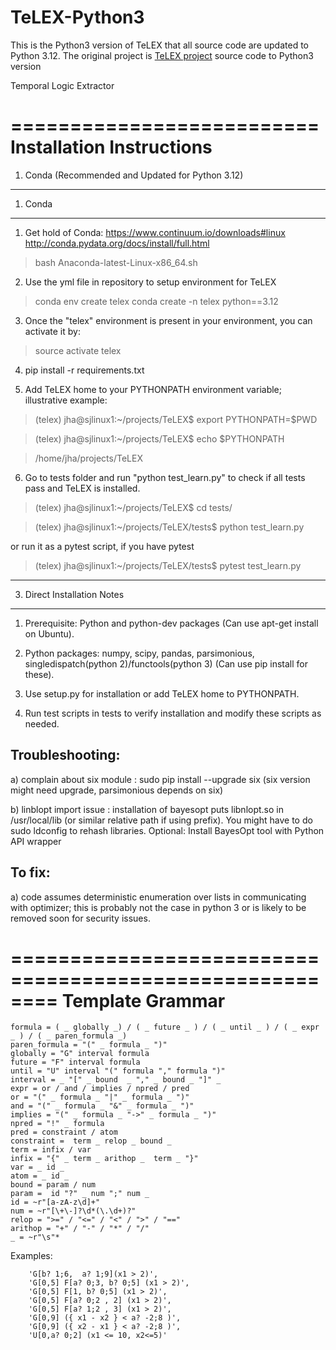 
# TeLEX-Python3 

This is the Python3 version of TeLEX that all source code are updated to Python 3.12.
The original project is [TeLEX project](https://github.com/susmitjha/TeLEX.git) source code to Python3 version



Temporal Logic Extractor

==========================
Installation Instructions 
==========================

1. Conda (Recommended and Updated for Python 3.12)


-----------------------------------------
1. Conda
-----------------------------------------

1) Get hold of Conda: 
https://www.continuum.io/downloads#linux
http://conda.pydata.org/docs/install/full.html
> bash Anaconda-latest-Linux-x86_64.sh

2) Use the yml file in repository to setup environment for TeLEX
> conda env create telex
conda create -n telex python==3.12

3) Once the "telex" environment is present in your environment, you can activate it by:
> source activate telex

4) pip install -r requirements.txt 

5) Add TeLEX home to your PYTHONPATH environment variable; illustrative example:
>(telex) jha@sjlinux1:~/projects/TeLEX$ export PYTHONPATH=$PWD

>(telex) jha@sjlinux1:~/projects/TeLEX$ echo $PYTHONPATH

>/home/jha/projects/TeLEX

6) Go to tests folder and run "python test_learn.py" to check if all tests pass and TeLEX is installed.
>(telex) jha@sjlinux1:~/projects/TeLEX$ cd tests/

>(telex) jha@sjlinux1:~/projects/TeLEX/tests$ python test_learn.py 

or run it as a pytest script, if you have pytest 

> (telex) jha@sjlinux1:~/projects/TeLEX/tests$ pytest test_learn.py 


-----------------------------------------
3. Direct Installation Notes 
-----------------------------------------

1) Prerequisite: Python and python-dev packages (Can use apt-get install on Ubuntu).

2) Python packages: numpy, scipy, pandas, parsimonious, singledispatch(python 2)/functools(python 3) (Can use pip install for these).

3) Use setup.py for installation or add TeLEX home to PYTHONPATH.

4) Run test scripts in tests to verify installation and modify these scripts as needed.

Troubleshooting: 
------------------

a) complain about six module :
sudo pip  install --upgrade six (six version might need upgrade, parsimonious depends on six)

b) linblopt import issue :
installation of bayesopt puts libnlopt.so in /usr/local/lib (or similar relative path if using prefix). You might have to do sudo ldconfig to rehash libraries.
Optional: Install BayesOpt tool with Python API wrapper

To fix:
--------

a) code assumes deterministic enumeration over lists in communicating with optimizer; this is probably not the case in python 3 or is likely to be removed soon for security issues. 


========================================================
Template Grammar
========================================================
``` 
formula = ( _ globally _) / ( _ future _ ) / ( _ until _ ) / ( _ expr _ ) / ( _ paren_formula _)
paren_formula = "(" _ formula _ ")"
globally = "G" interval formula
future = "F" interval formula
until = "U" interval "(" formula "," formula ")" 
interval = _ "[" _ bound  _ "," _ bound _ "]" _
expr = or / and / implies / npred / pred 
or = "(" _ formula _ "|" _ formula _ ")"
and = "(" _ formula _ "&" _ formula _ ")"
implies = "(" _ formula _ "->" _ formula _ ")"
npred = "!" _ formula 
pred = constraint / atom 
constraint =  term _ relop _ bound _
term = infix / var
infix = "{" _ term _ arithop _  term _ "}"
var = _ id _
atom = _ id _
bound = param / num 
param =  id "?" _ num ";" num _ 
id = ~r"[a-zA-z\d]+"
num = ~r"[\+\-]?\d*(\.\d+)?"
relop = ">=" / "<=" / "<" / ">" / "=="
arithop = "+" / "-" / "*" / "/"
_ = ~r"\s"*
```

Examples:

```
    'G[b? 1;6,  a? 1;9](x1 > 2)',
    'G[0,5] F[a? 0;3, b? 0;5] (x1 > 2)',
    'G[0,5] F[1, b? 0;5] (x1 > 2)',
    'G[0,5] F[a? 0;2 , 2] (x1 > 2)',
    'G[0,5] F[a? 1;2 , 3] (x1 > 2)',
    'G[0,9] ({ x1 - x2 } < a? -2;8 )',
    'G[0,9] ({ x2 - x1 } < a? -2;8 )',
    'U[0,a? 0;2] (x1 <= 10, x2<=5)'
```